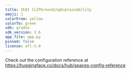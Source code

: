 ```yaml
---
title: IEAI CLIPGroundingExplainability
emoji: 🚀
colorFrom: yellow
colorTo: green
sdk: gradio
sdk_version: 3.6
app_file: app.py
pinned: false
license: afl-3.0
---
```


Check out the configuration reference at https://huggingface.co/docs/hub/spaces-config-reference
